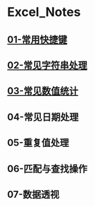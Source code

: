 # Excel_Notes
## [01-常用快捷键](01-常用快捷键.md)

## [02-常见字符串处理](02-常见字符串处理.md)

## [03-常见数值统计](03-常见数值统计.md)

## 04-常见日期处理

## 05-重复值处理

## 06-匹配与查找操作

## 07-数据透视








